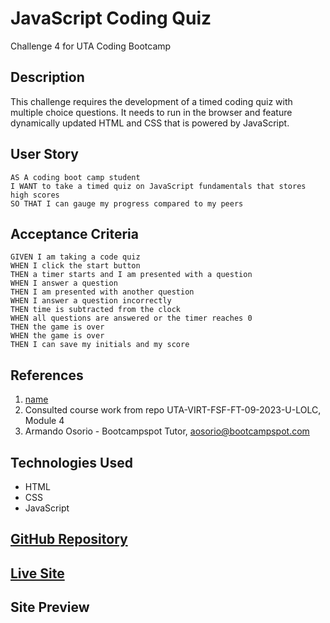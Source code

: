 # JavaScript Coding Quiz
Challenge 4 for UTA Coding Bootcamp

## Description
This challenge requires the development of a timed coding quiz with multiple choice questions.  It needs to run in the browser and feature dynamically updated HTML and CSS that is powered by JavaScript.

## User Story
```
AS A coding boot camp student
I WANT to take a timed quiz on JavaScript fundamentals that stores high scores
SO THAT I can gauge my progress compared to my peers
```
## Acceptance Criteria
```
GIVEN I am taking a code quiz
WHEN I click the start button
THEN a timer starts and I am presented with a question
WHEN I answer a question
THEN I am presented with another question
WHEN I answer a question incorrectly
THEN time is subtracted from the clock
WHEN all questions are answered or the timer reaches 0
THEN the game is over
WHEN the game is over
THEN I can save my initials and my score
```
## References
1. <a href="site"> name</a>
2. Consulted course work from repo UTA-VIRT-FSF-FT-09-2023-U-LOLC, Module 4
3. Armando Osorio - Bootcampspot Tutor, aosorio@bootcampspot.com

## Technologies Used
- HTML
- CSS
- JavaScript



## <a href="https://github.com/bmancuso3/js-coding-quiz">GitHub Repository</a>

## <a href="https://bmancuso3.github.io/js-coding-quiz">Live Site</a>

## Site Preview
